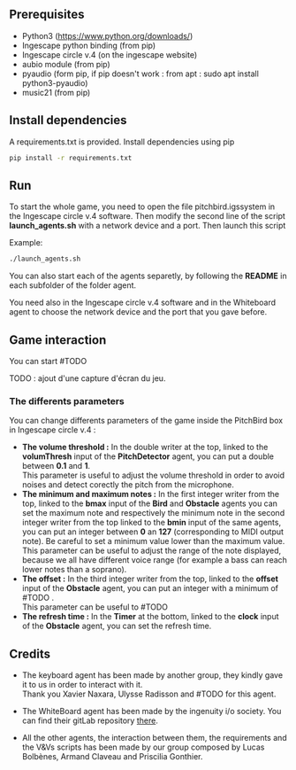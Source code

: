 ## Prerequisites

- Python3 (https://www.python.org/downloads/)
- Ingescape python binding (from pip)
- Ingescape circle v.4 (on the ingescape website)
- aubio module (from pip)
- pyaudio (form pip, if pip doesn't work : from apt : sudo apt install python3-pyaudio)
- music21 (from pip)

## Install dependencies

A requirements.txt is provided. Install dependencies using pip

```bash
pip install -r requirements.txt
```

## Run

To start the whole game, you need to open the file pitchbird.igssystem in the Ingescape circle v.4 software. Then modify the second line of the script **launch_agents.sh** with a network device and a port.
Then launch this script

Example:

```bash
./launch_agents.sh
```

You can also start each of the agents separetly, by following the **README** in each subfolder of the folder agent.

You need also in the Ingescape circle v.4 software and in the Whiteboard agent to choose the network device and the port that you gave before.

## Game interaction

You can start #TODO

TODO : ajout d'une capture d'écran du jeu.

### The differents parameters

You can change differents parameters of the game inside the PitchBird box in Ingescape circle v.4 :

- **The volume threshold :** In the double writer at the top, linked to the **volumThresh** input of the **PitchDetector** agent, you can put a double between **0.1** and **1**.\
  This parameter is useful to adjust the volume threshold in order to avoid noises and detect corectly the pitch from the microphone.
- **The minimum and maximum notes :** In the first integer writer from the top, linked to the **bmax** input of the **Bird** and **Obstacle** agents you can set the maximum note and respectively the minimum note in the second integer writer from the top linked to the **bmin** input of the same agents, you can put an integer between **0** an **127** (corresponding to MIDI output note). Be careful to set a minimum value lower than the maximum value.\
  This parameter can be useful to adjust the range of the note displayed, because we all have different voice range (for example a bass can reach lower notes than a soprano).
- **The offset :** In the third integer writer from the top, linked to the **offset** input of the **Obstacle** agent, you can put an integer with a minimum of #TODO .\
  This parameter can be useful to #TODO
- **The refresh time :** In the **Timer** at the bottom, linked to the **clock** input of the **Obstacle** agent, you can set the refresh time.

## Credits

- The keyboard agent has been made by another group, they kindly gave it to us in order to interact with it.\
  Thank you Xavier Naxara, Ulysse Radisson and #TODO for this agent.

- The WhiteBoard agent has been made by the ingenuity i/o society. You can find their gitLab repository [there](https://gitlab.ingescape.com/learn/whiteboard).

- All the other agents, the interaction between them, the requirements and the V&Vs scripts has been made by our group composed by Lucas Bolbènes, Armand Claveau and Priscilia Gonthier.
